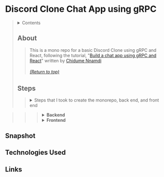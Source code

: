 # Discord Clone Chat App using gRPC
> <details>
>   <summary>Contents</summary>
>
>> | [About]() | [Technologies Used]() |
>> |--|--|
>> | [Steps]() | [Links]() |
>> | [Snappshot]() | |
>>
> </details>
>
>
> ## About
>> This is a mono repo for a basic Discord Clone using gRPC and React, following the tutorial, "[Build a chat app using gRPC and React](https://daily.dev/blog/build-a-chat-app-using-grpc-and-reactjs)" written by [Chidume Nnamdi](https://app.daily.dev/chidumennamdi)
>> ###### [(Return to top)]()
>
>
> ## Steps
>> <details>
>>  <summary>Steps that I took to create the monorepo, back end, and front end</summary>
>> 
>>> <details>
>>>  <summary><b>Monorepo</b></summary>
>>>
>>>> <details>
>>>>  <summary>1. Initialize your repository</summary>
>>>>
>>>>> 1.1- `mkdir <repo name>`  
>>>>> 1.2- `cd <repo name>`  
>>>>> 1.3- `git init`  
>>>>
>>>> </details>
>>>> <details>
>>>>  <summary>2. Add a `.gitignore`</summary>
>>>>
>>>>> 2.1- `touch .gitignore`  
>>>>> 2.2- In the `.gitignore`, add:  
>>>>>> ```
>>>>>> node_modules/
>>>>>> .next
>>>>>> dist
>>>>>> ```
>>>>
>>>> <details>
>>>>  <summary>3. Create a `package.json` file</summary>
>>>>
>>>>> 3.1- Run `npm init`  
>>>>> 3.2- Add the following:  
>>>>>> ```
>>>>>> {
>>>>>>   "name": "@monorepo-starter/root",
>>>>>>   "version": "1.0.0",
>>>>>>   "private": true
>>>>>> } 
>>>>
>>>> </details>

>>>
>>> </details>
>>> <details>
>>>  <summary><b>Backend</b></summary>
>>>
>>>>
>>>
>>> </details>
>>> <details>
>>>  <summary><b>Frontend</b></summary>
>>>
>>>>
>>>
>>> </details>
>> </details>
  


## Snapshot

## Technologies Used

## Links
